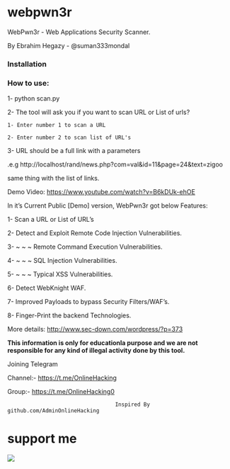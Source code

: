 webpwn3r
========

WebPwn3r - Web Applications Security Scanner.

By Ebrahim Hegazy - @suman333mondal
### Installation

### How to use:

1- python scan.py

2- The tool will ask you if you want to scan URL or List of urls?

    1- Enter number 1 to scan a URL
    
    2- Enter number 2 to scan list of URL's
    
3- URL should be a full link with a parameters

.e.g http://localhost/rand/news.php?com=val&id=11&page=24&text=zigoo

same thing with the list of links.

Demo Video: https://www.youtube.com/watch?v=B6kDUk-ehOE

In it’s Current Public [Demo] version, WebPwn3r got below Features:

1- Scan a URL or List of URL’s

2- Detect and Exploit Remote Code  Injection Vulnerabilities.

3- ~ ~ ~ Remote Command  Execution Vulnerabilities.

4- ~ ~ ~ SQL Injection Vulnerabilities.

5- ~ ~ ~ Typical XSS Vulnerabilities.

6- Detect WebKnight WAF.

7- Improved Payloads to bypass Security Filters/WAF’s.

8- Finger-Print the backend Technologies.

More details: http://www.sec-down.com/wordpress/?p=373

**This information is only for educationla purpose and we are not responsible for any kind of illegal activity done by this tool.**

Joining Telegram 

Channel:- https://t.me/OnlineHacking

Group:- https://t.me/OnlineHacking0

                                      Inspired By github.com/AdminOnlineHacking

# support me

<a href="https://t.me/OnlineHacking"><img src="https://img.shields.io/badge/telegram-Ms.Suman || OnlineHacking-blue.svg">

